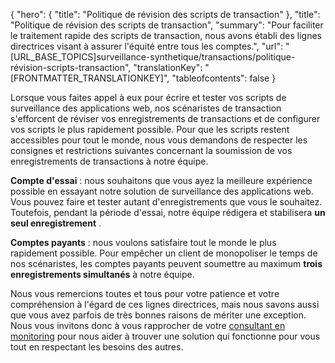 {
  "hero": {
    "title": "Politique de révision des scripts de transaction"
  },
  "title": "Politique de révision des scripts de transaction",
  "summary": "Pour faciliter le traitement rapide des scripts de transaction, nous avons établi des lignes directrices visant à assurer l'équité entre tous les comptes.",
  "url": "[URL_BASE_TOPICS]surveillance-synthetique/transactions/politique-révision-scripts-transaction",
  "translationKey": "[FRONTMATTER_TRANSLATIONKEY]",
  "tableofcontents": false
}

Lorsque vous faites appel à eux pour écrire et tester vos scripts de surveillance des applications web, nos scénaristes de transaction s'efforcent de réviser vos enregistrements de transactions et de configurer vos scripts le plus rapidement possible. Pour que les scripts restent accessibles pour tout le monde, nous vous demandons de respecter les consignes et restrictions suivantes concernant la soumission de vos enregistrements de transactions à notre équipe.

**Compte d'essai** : nous souhaitons que vous ayez la meilleure expérience possible en essayant notre solution de surveillance des applications web. Vous pouvez faire et tester autant d'enregistrements que vous le souhaitez. Toutefois, pendant la période d'essai, notre équipe rédigera et stabilisera **un seul enregistrement** .

**Comptes payants** : nous voulons satisfaire tout le monde le plus rapidement possible. Pour empêcher un client de monopoliser le temps de nos scénaristes, les comptes payants peuvent soumettre au maximum **trois enregistrements simultanés** à notre équipe.

Nous vous remercions toutes et tous pour votre patience et votre compréhension à l'égard de ces lignes directrices, mais nous savons aussi que vous avez parfois de très bonnes raisons de mériter une exception. Nous vous invitons donc à vous rapprocher de votre [consultant en monitoring]([LINK_URL_1]) pour nous aider à trouver une solution qui fonctionne pour vous tout en respectant les besoins des autres.
